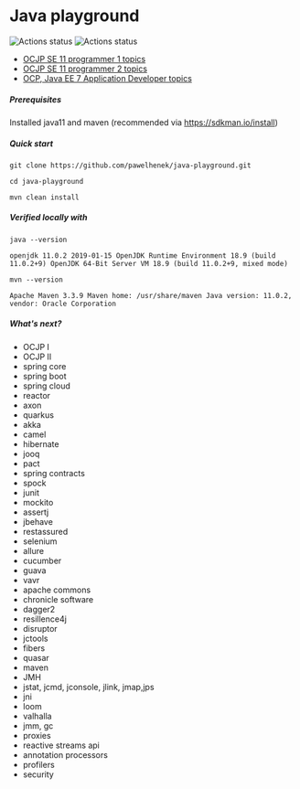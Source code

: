 Java playground
===

![Actions status](https://action-badges.now.sh/pawelhenek/java-playground)
![Actions status](http://aliyunfc.tarocch1.com/github-actions-badge/pawelhenek/java-playground)

- [OCJP SE 11 programmer 1 topics](OCJP_SE_11_PROGRAMMER_I.md)
- [OCJP SE 11 programmer 2 topics](OCJP_SE_11_PROGRAMMER_II.md)
- [OCP, Java EE 7 Application Developer topics](OCP_JEE7.md)

##### Prerequisites

Installed java11 and maven (recommended via https://sdkman.io/install)

##### Quick start

`git clone https://github.com/pawelhenek/java-playground.git`

`cd java-playground`

`mvn clean install`

##### Verified locally with

`java --version`

`openjdk 11.0.2 2019-01-15
OpenJDK Runtime Environment 18.9 (build 11.0.2+9)
OpenJDK 64-Bit Server VM 18.9 (build 11.0.2+9, mixed mode)`

`mvn --version`

`Apache Maven 3.3.9
Maven home: /usr/share/maven
Java version: 11.0.2, vendor: Oracle Corporation`

##### What's next?

- OCJP I
- OCJP II
- spring core
- spring boot
- spring cloud
- reactor
- axon
- quarkus
- akka
- camel
- hibernate
- jooq
- pact
- spring contracts
- spock
- junit
- mockito
- assertj
- jbehave
- restassured
- selenium
- allure
- cucumber
- guava
- vavr
- apache commons
- chronicle software
- dagger2
- resillence4j
- disruptor 
- jctools
- fibers
- quasar
- maven
- JMH 
- jstat, jcmd, jconsole, jlink, jmap,jps
- jni 
- loom
- valhalla 
- jmm, gc
- proxies
- reactive streams api
- annotation processors
- profilers
- security